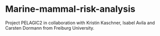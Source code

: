 # Marine-mammal-risk-analysis

Project PELAGIC2 in collaboration with Kristin Kaschner, Isabel Avila and Carsten Dormann from Freiburg University.

